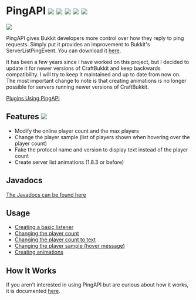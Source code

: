 # PingAPI [<img src="https://img.shields.io/badge/minecraft-1.14.2-important.svg">](README.md) [<img src="https://img.shields.io/badge/craftbukkit-1.7.5%20--%201.14.2-critical.svg">](README.md) [<img src="https://img.shields.io/badge/release-v1.3.3-blue.svg">](README.md) [<img src="https://img.shields.io/badge/license-MIT-blue.svg">](https://github.com/henry-anderson/PingAPI/blob/master/LICENSE) [<img src="https://emblems.herokuapp.com/spigotbukkit/downloads.php?spigot=3829&bukkit=89296">](https://www.spigotmc.org/resources/pingapi.3829/)

[<img src="https://i.imgur.com/CZm3X3M.gif">](README.md)

PingAPI gives Bukkit developers more control over how they reply to ping requests. Simply put it provides an improvement to Bukkit's ServerListPingEvent. You can download it [here](http://www.spigotmc.org/resources/pingapi.3829/).

It has been a few years since I have worked on this project, but I decided to update it for newer versions of CraftBukkit and keep backwards compatibility. I will try to keep it maintained and up to date from now on. The most important change to note is that creating animations is no longer possible for servers running newer versions of CraftBukkit.

[Plugins Using PingAPI](plugins.md)

## Features [<img src="https://img.shields.io/badge/animations-1.7.5%20--%201.8.3-blueviolet.svg">](README.md)
- Modify the online player count and the max players
- Change the player sample (list of players shown when hovering over the player count)
- Fake the protocol name and version to display text instead of the player count
- Create server list animations (1.8.3 or before)

## Javadocs
[The Javadocs can be found here](http://henry-anderson.github.io/PingAPI/)

## Usage
- [Creating a basic listener](usage/listener.md)
- [Changing the player count](usage/player_count.md)
- [Changing the player count to text](usage/player_count_to_text.md)
- [Changing the player sample (hover message)](usage/player_sample.md)
- [Creating animations](usage/animations.md)

## How It Works
If you aren't interested in using PingAPI but are curious about how it works, it is documented [here](https://github.com/henry-anderson/PingAPI/tree/master/PingAPI/src/org/henrya/pingapi#pingapi).
